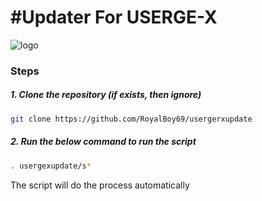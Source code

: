 # #Updater For USERGE-X


![logo](http://www.universdescomics.com/wp-content/uploads/2017/01/X-Men-TV-Series-Confirmed.jpg)



### Steps

##### 1. Clone the repository (if exists, then ignore)

```bash
git clone https://github.com/RoyalBoy69/usergerxupdate
```

##### 2. Run the below command to run the script

```bash
. usergexupdate/s*
```

The script will do the process automatically
